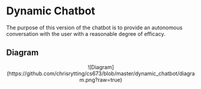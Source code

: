 # Dynamic Chatbot

The purpose of this version of the chatbot is to provide an autonomous conversation with the user with a reasonable degree of efficacy.

## Diagram

<center>![Diagram](https://github.com/chrisrytting/cs673/blob/master/dynamic_chatbot/diagram.png?raw=true)</center>
